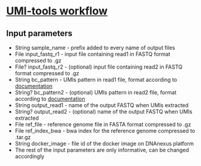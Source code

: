 # [UMI-tools workflow](https://github.com/CGATOxford/UMI-tools)
## Input parameters
* String sample_name - prefix added to every name of output files
* File input_fastq_r1 - input file containing read1 in FASTQ format compressed to .gz
* File? input_fastq_r2 - (optional) input file containing read2 in FASTQ format compressed to .gz
* String bc_pattern - UMIs pattern in read1 file, format according to [documentation](https://umi-tools.readthedocs.io/en/latest/reference/extract.html#barcode-extraction)
* String? bc_pattern2 - (optional) UMIs pattern in read2 file, format according to [documentation](https://umi-tools.readthedocs.io/en/latest/reference/extract.html#barcode-extraction)
* String output_read1 - name of the output FASTQ when UMIs extracted
* String? output_read2 - (optional) name of the output FASTQ when UMIs extracted
* File ref_file - reference genome file in FASTA format compressed to .gz
* File ref_index_bwa - bwa index for the reference genome compressed to .tar.gz
* String docker_image - file id of the docker image on DNAnexus platform
* The rest of the input parameters are only informative, can be changed accordingly


